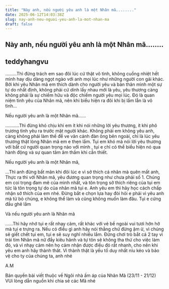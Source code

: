 ```yaml
---
title: "Này anh, nếu người yêu anh là một Nhân mã........"
date: 2025-06-12T14:03:38Z
slug: nay-anh-neu-nguoi-yeu-anh-la-mot-nhan-ma
draft: false
---
```


## Này anh, nếu người yêu anh là một Nhân mã........

## teddyhangvu

.........Thì đừng trách em sao đôi lúc cứ thật vô tình, không cuồng nhiệt hết mình hay dịu dàng ngọt ngào với anh mọi lúc như những người con gái khác. Bởi khi yêu Nhân mã em thích dành cho người yêu và bản thân mình một sự tự do nhất định, không phải cứ dính lấy nhau mới là yêu, yêu thương càng không phải là sự chiếm hữu và độc chiếm người yêu mọi lúc. Đó là quan niệm tình yêu của Nhân mã, nên khi biểu hiện ra đôi khi bị lầm lẫn là vô tình...

Nếu người yêu anh là một Nhân mã......

...........Thì đừng khó chịu khi em ít khi nói những lời yêu thương, ít khi phô trương tình yêu ra trước mặt người khác. Không phải em không yêu anh, càng không phải làm thế để ve vãn cánh đàn ông bên ngoài, chỉ là lúc yêu thương thật lòng Nhân mã em e thẹn lắm. Tụi em khó mà nói lời yêu thương với bất cứ người quan trọng nào với mình , tụi e chỉ có thể biểu hiện nó qua hành động và sự quan tâm âm thầm khi cần thiết. 

Nếu người yêu anh là một Nhân mã, 

...Thì anh đừng bất mãn khi đôi lúc e vì sở thích cá nhân mà quên mất anh, Thực ra thì với Nhân mã, yêu đương quan trọng như chưa phải số 1. Chúng em coi trọng đam mê của mình nhất, và tôn trọng sở thích riêng của tụi em tức là tôn trọng tự do của nhân mã tụi e. Anh yêu em thì hãy học cách chấp nhận sở thích của em nhé. Đừng bắt e chọn lựa hay đòi hỏi e phải vì yêu anh mà từ bỏ chúng, e không thể làm và cũng không muốn làm đâu. Tụi e cứng đầu ghê lắm

Và nếu người yêu anh là Nhân mã

......Thì hãy nhớ tụi e rất nhạy cảm, rất khác với vẻ bề ngoài vui tươi hớn hở mà tụi e trưng ra. Nếu có điều gì anh hãy nói thẳng chứ đừng ậm ừ, vì chúng sẽ giết chết tụi em, tụi e sẽ suy nghĩ nhiều lắm. Đừng chơi trò bắt cá 2 tay vì trái tim Nhân mã nữ đầy kiêu hãnh và tự tôn sẽ không tha thứ cho việc làm đó, và vì nhạy cảm nên họ cảm nhận được điều đó rất nhanh, cho nên khi yêu em anh hãy thành thât. Vì thành thật là yếu tố duy nhất níu kéo và bảo vệ cho ty của chúng ta, anh nhé

A.M

Bản quyền bài viết thuộc về Ngôi nhà ấm áp của Nhân Mã (23/11 - 21/12) VUi lòng dẫn nguồn khi chia sẻ các Mã nhé
